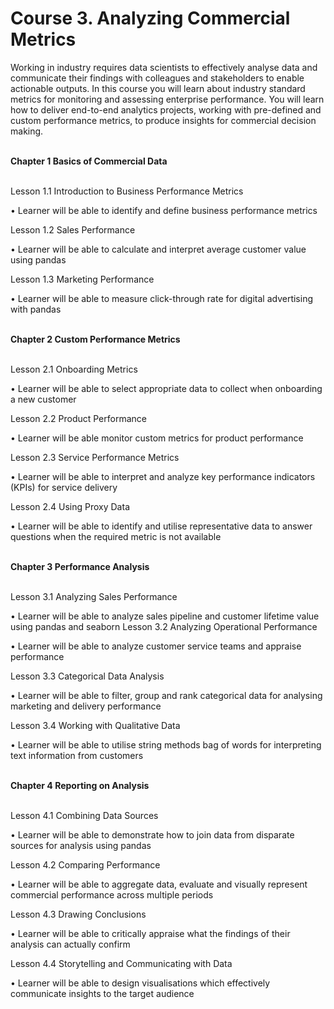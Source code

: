 # **Course 3. Analyzing Commercial Metrics**

Working in industry requires data scientists to effectively analyse data and communicate their findings with colleagues and stakeholders to enable actionable outputs. 
In this course you will learn about industry standard metrics for monitoring and assessing enterprise performance. 
You will learn how to deliver end-to-end analytics projects, working with pre-defined and custom performance metrics, to produce insights for commercial decision making. <br><br>

**Chapter 1 Basics of Commercial Data** <br><br>  

Lesson 1.1 Introduction to Business Performance Metrics

•	Learner will be able to identify and define business performance metrics

Lesson 1.2 Sales Performance

•	Learner will be able to calculate and interpret average customer value using pandas

Lesson 1.3 Marketing Performance

•	Learner will be able to measure click-through rate for digital advertising with pandas <br><br>

**Chapter 2 Custom Performance Metrics** <br><br> 

Lesson 2.1 Onboarding Metrics

•	Learner will be able to select appropriate data to collect when onboarding a new customer 

Lesson 2.2 Product Performance

•	Learner will be able monitor custom metrics for product performance

Lesson 2.3 Service Performance Metrics

•	Learner will be able to interpret and analyze key performance indicators (KPIs) for service delivery 

Lesson 2.4 Using Proxy Data 

•	Learner will be able to identify and utilise representative data to answer questions when the required metric is not available <br><br>

**Chapter 3 Performance Analysis** <br><br>

Lesson 3.1 Analyzing Sales Performance

•	Learner will be able to analyze sales pipeline and customer lifetime value using pandas and seaborn
Lesson 3.2  Analyzing Operational Performance

•	Learner will be able to analyze customer service teams and appraise performance 

Lesson 3.3 Categorical Data Analysis

•	Learner will be able to filter, group and rank categorical data for analysing marketing and delivery performance

Lesson 3.4 Working with Qualitative Data

•	Learner will be able to utilise string methods bag of words for interpreting text information from customers <br><br>

**Chapter 4 Reporting on Analysis** <br><br>

Lesson 4.1 Combining Data Sources

•	Learner will be able to demonstrate how to join data from disparate sources for analysis using pandas

Lesson 4.2 Comparing Performance

•	Learner will be able to aggregate data, evaluate and visually represent commercial performance across multiple periods

Lesson 4.3 Drawing Conclusions

•	Learner will be able to critically appraise what the findings of their analysis can actually confirm

Lesson 4.4 Storytelling and Communicating with Data

•	Learner will be able to design visualisations which effectively communicate insights to the target audience
